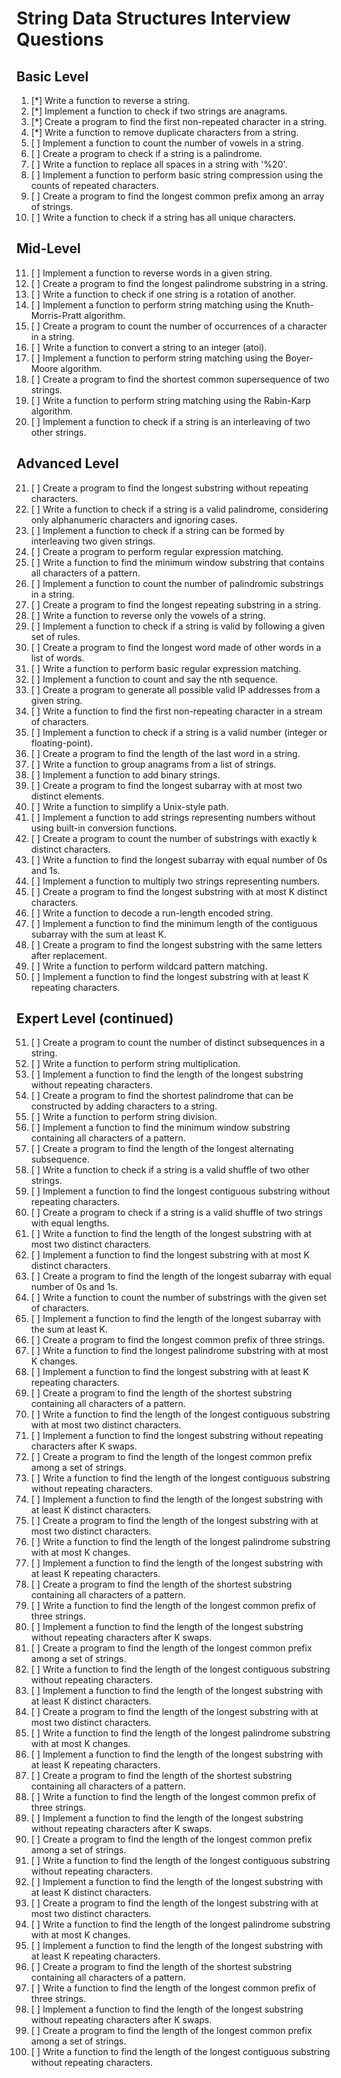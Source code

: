 # String Data Structures Interview Questions

## Basic Level

1. [*] Write a function to reverse a string.
2. [*] Implement a function to check if two strings are anagrams.
3. [*] Create a program to find the first non-repeated character in a string.
4. [*] Write a function to remove duplicate characters from a string.
5. [ ] Implement a function to count the number of vowels in a string.
6. [ ] Create a program to check if a string is a palindrome.
7. [ ] Write a function to replace all spaces in a string with '%20'.
8. [ ] Implement a function to perform basic string compression using the counts of repeated characters.
9. [ ] Create a program to find the longest common prefix among an array of strings.
10. [ ] Write a function to check if a string has all unique characters.

## Mid-Level

11. [ ] Implement a function to reverse words in a given string.
12. [ ] Create a program to find the longest palindrome substring in a string.
13. [ ] Write a function to check if one string is a rotation of another.
14. [ ] Implement a function to perform string matching using the Knuth-Morris-Pratt algorithm.
15. [ ] Create a program to count the number of occurrences of a character in a string.
16. [ ] Write a function to convert a string to an integer (atoi).
17. [ ] Implement a function to perform string matching using the Boyer-Moore algorithm.
18. [ ] Create a program to find the shortest common supersequence of two strings.
19. [ ] Write a function to perform string matching using the Rabin-Karp algorithm.
20. [ ] Implement a function to check if a string is an interleaving of two other strings.

## Advanced Level

21. [ ] Create a program to find the longest substring without repeating characters.
22. [ ] Write a function to check if a string is a valid palindrome, considering only alphanumeric characters and ignoring cases.
23. [ ] Implement a function to check if a string can be formed by interleaving two given strings.
24. [ ] Create a program to perform regular expression matching.
25. [ ] Write a function to find the minimum window substring that contains all characters of a pattern.
26. [ ] Implement a function to count the number of palindromic substrings in a string.
27. [ ] Create a program to find the longest repeating substring in a string.
28. [ ] Write a function to reverse only the vowels of a string.
29. [ ] Implement a function to check if a string is valid by following a given set of rules.
30. [ ] Create a program to find the longest word made of other words in a list of words.
31. [ ] Write a function to perform basic regular expression matching.
32. [ ] Implement a function to count and say the nth sequence.
33. [ ] Create a program to generate all possible valid IP addresses from a given string.
34. [ ] Write a function to find the first non-repeating character in a stream of characters.
35. [ ] Implement a function to check if a string is a valid number (integer or floating-point).
36. [ ] Create a program to find the length of the last word in a string.
37. [ ] Write a function to group anagrams from a list of strings.
38. [ ] Implement a function to add binary strings.
39. [ ] Create a program to find the longest subarray with at most two distinct elements.
40. [ ] Write a function to simplify a Unix-style path.
41. [ ] Implement a function to add strings representing numbers without using built-in conversion functions.
42. [ ] Create a program to count the number of substrings with exactly k distinct characters.
43. [ ] Write a function to find the longest subarray with equal number of 0s and 1s.
44. [ ] Implement a function to multiply two strings representing numbers.
45. [ ] Create a program to find the longest substring with at most K distinct characters.
46. [ ] Write a function to decode a run-length encoded string.
47. [ ] Implement a function to find the minimum length of the contiguous subarray with the sum at least K.
48. [ ] Create a program to find the longest substring with the same letters after replacement.
49. [ ] Write a function to perform wildcard pattern matching.
50. [ ] Implement a function to find the longest substring with at least K repeating characters.

## Expert Level (continued)

51. [ ] Create a program to count the number of distinct subsequences in a string.
52. [ ] Write a function to perform string multiplication.
53. [ ] Implement a function to find the length of the longest substring without repeating characters.
54. [ ] Create a program to find the shortest palindrome that can be constructed by adding characters to a string.
55. [ ] Write a function to perform string division.
56. [ ] Implement a function to find the minimum window substring containing all characters of a pattern.
57. [ ] Create a program to find the length of the longest alternating subsequence.
58. [ ] Write a function to check if a string is a valid shuffle of two other strings.
59. [ ] Implement a function to find the longest contiguous substring without repeating characters.
60. [ ] Create a program to check if a string is a valid shuffle of two strings with equal lengths.
61. [ ] Write a function to find the length of the longest substring with at most two distinct characters.
62. [ ] Implement a function to find the longest substring with at most K distinct characters.
63. [ ] Create a program to find the length of the longest subarray with equal number of 0s and 1s.
64. [ ] Write a function to count the number of substrings with the given set of characters.
65. [ ] Implement a function to find the length of the longest subarray with the sum at least K.
66. [ ] Create a program to find the longest common prefix of three strings.
67. [ ] Write a function to find the longest palindrome substring with at most K changes.
68. [ ] Implement a function to find the longest substring with at least K repeating characters.
69. [ ] Create a program to find the length of the shortest substring containing all characters of a pattern.
70. [ ] Write a function to find the length of the longest contiguous substring with at most two distinct characters.
71. [ ] Implement a function to find the longest substring without repeating characters after K swaps.
72. [ ] Create a program to find the length of the longest common prefix among a set of strings.
73. [ ] Write a function to find the length of the longest contiguous substring without repeating characters.
74. [ ] Implement a function to find the length of the longest substring with at least K distinct characters.
75. [ ] Create a program to find the length of the longest substring with at most two distinct characters.
76. [ ] Write a function to find the length of the longest palindrome substring with at most K changes.
77. [ ] Implement a function to find the length of the longest substring with at least K repeating characters.
78. [ ] Create a program to find the length of the shortest substring containing all characters of a pattern.
79. [ ] Write a function to find the length of the longest common prefix of three strings.
80. [ ] Implement a function to find the length of the longest substring without repeating characters after K swaps.
81. [ ] Create a program to find the length of the longest common prefix among a set of strings.
82. [ ] Write a function to find the length of the longest contiguous substring without repeating characters.
83. [ ] Implement a function to find the length of the longest substring with at least K distinct characters.
84. [ ] Create a program to find the length of the longest substring with at most two distinct characters.
85. [ ] Write a function to find the length of the longest palindrome substring with at most K changes.
86. [ ] Implement a function to find the length of the longest substring with at least K repeating characters.
87. [ ] Create a program to find the length of the shortest substring containing all characters of a pattern.
88. [ ] Write a function to find the length of the longest common prefix of three strings.
89. [ ] Implement a function to find the length of the longest substring without repeating characters after K swaps.
90. [ ] Create a program to find the length of the longest common prefix among a set of strings.
91. [ ] Write a function to find the length of the longest contiguous substring without repeating characters.
92. [ ] Implement a function to find the length of the longest substring with at least K distinct characters.
93. [ ] Create a program to find the length of the longest substring with at most two distinct characters.
94. [ ] Write a function to find the length of the longest palindrome substring with at most K changes.
95. [ ] Implement a function to find the length of the longest substring with at least K repeating characters.
96. [ ] Create a program to find the length of the shortest substring containing all characters of a pattern.
97. [ ] Write a function to find the length of the longest common prefix of three strings.
98. [ ] Implement a function to find the length of the longest substring without repeating characters after K swaps.
99. [ ] Create a program to find the length of the longest common prefix among a set of strings.
100.  [ ] Write a function to find the length of the longest contiguous substring without repeating characters.
